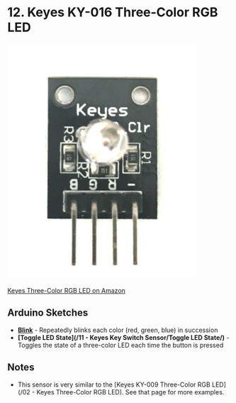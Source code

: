 # 12. Keyes KY-016 Three-Color RGB LED

![Keyes Three-Color RGB LED](keyes-three-color-led.jpg)

[Keyes Three-Color RGB LED on Amazon](http://www.amazon.com/Keyes-Three-color-full-color-LED-plug/dp/B013GBZRSY)

## Arduino Sketches
* **[Blink](Blink/)** - Repeatedly blinks each color (red, green, blue) in succession
* **[Toggle LED State](/11 - Keyes Key Switch Sensor/Toggle LED State/)** - Toggles the state of a three-color LED each time the button is pressed

## Notes
* This sensor is very similar to the [Keyes KY-009 Three-Color RGB LED](/02 - Keyes Three-Color RGB LED). See that page for more examples.